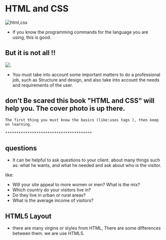 # HTML and CSS 
![html,css](https://media.wiley.com/product_data/coverImage300/42/11188716/1118871642.jpg)

* If you know the programming commands for the language you are using, this is good.
## But it is not all !!
![.](https://i.pinimg.com/originals/d5/12/aa/d512aa453190b67b573603c9c777ee17.jpg)

* You must take into account some important matters to do a professional job, such as Structure and design, and also take into account the needs and requirements of the user.

## don't Be scared this book "HTML and CSS" will help you. The cover photo is up there. 

` The first thing you must know the basics (like:uses tags ), then keep on learning. ` 

` *************************************** `
## questions

* It can be helpful to ask questions to your client. about many things such as: what he wants, and what he needed and ask about who is the visitor.

like: 

* Will your site appeal to more women or men? What is the mix?
* Which country do your visitors live in?
* Do they live in urban or rural areas?
* What is the average income of visitors?

## HTML5 Layout

* there are many virgins or styles from HTML, There are some differences between them.
we are use HTML5.
